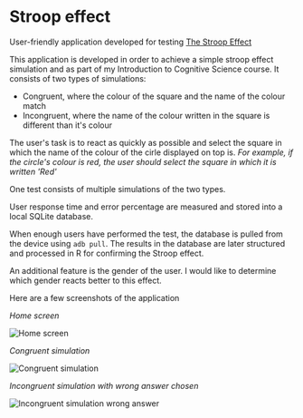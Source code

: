 # Stroop effect
User-friendly application developed for testing [The Stroop Effect](https://en.wikipedia.org/wiki/Stroop_effect)

This application is developed in order to achieve a simple stroop effect simulation and as part of my Introduction to Cognitive Science course.
It consists of two types of simulations:
* Congruent, where the colour of the square and the name of the colour match
* Incongruent, where the name of the colour written in the square is different than it's colour

The user's task is to react as quickly as possible and select the square in which the name of the colour of the cirle displayed on top is.
*For example, if the circle's colour is red, the user should select the square in which it is written 'Red'*

One test consists of multiple simulations of the two types.

User response time and error percentage are measured and stored into a local SQLite database.

When enough users have performed the test, the database is pulled from the device using `adb pull`.
The results in the database are later structured and processed in R for confirming the Stroop effect.

An additional feature is the gender of the user. I would like to determine which gender reacts better to this effect.

Here are a few screenshots of the application

*Home screen*

![Home screen](https://cloud.githubusercontent.com/assets/9498471/9978490/30f12edc-5f32-11e5-8b63-d41f790287f4.png)


*Congruent simulation*

![Congruent simulation](https://cloud.githubusercontent.com/assets/9498471/9978489/30ed140a-5f32-11e5-83af-e84e47826c54.png)


*Incongruent simulation with wrong answer chosen*

![Incongruent simulation wrong answer](https://cloud.githubusercontent.com/assets/9498471/9978488/30e7afce-5f32-11e5-97ca-1054d08188ad.png)
